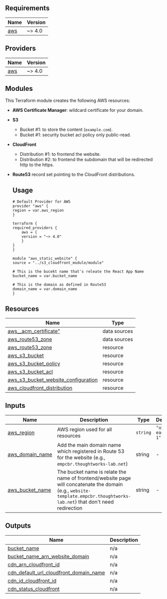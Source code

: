 ## Requirements

| Name | Version |
|------|---------|
| <a name="requirement_aws"></a> [aws](#requirement\_aws) | ~> 4.0 |

## Providers

| Name | Version |
|------|---------|
| <a name="provider_aws"></a> [aws](#provider\_aws) | ~> 4.0 |

## Modules

This Terraform module creates the following AWS resources:

* **AWS Certificate Manager**: wildcard certificate for your domain.
* **S3**
  * Bucket #1: to store the content (`example.com`).
  * Bucket #1: security bucket acl policy only public-read.
* **CloudFront**
  * Distribution #1: to frontend the website.
  * Distribution #2: to frontend the subdomain that will be redirected http to the https.
* **Route53** record set pointing to the CloudFront distributions.

    ## Usage
    ```HCL
    # Default Provider for AWS
    provider "aws" {
    region = var.aws_region
    }

    terraform {
    required_providers {
        aws = {
        version = "~> 4.0"
        }
    }
    }

    module "aws_static_website" {
    source = "../s3_cloudfront_module/module"
    
    # This is the bucekt name that's releate the React App Name
    bucket_name = var.bucket_name

    # This is the domain as defined in Route53
    domain_name = var.domain_name
    }
    ```

## Resources

| Name | Type |
|------|------|
| [aws__acm_certificate"](https://registry.terraform.io/providers/hashicorp/aws/latest/docs/data-sources/acm_certificate) | data sources |
| [aws_route53_zone](https://registry.terraform.io/providers/hashicorp/aws/latest/docs/data-sources/route53_zone) | data sources |
| [aws_route53_zone](https://registry.terraform.io/providers/hashicorp/aws/latest/docs/resources/route53_zone) | resource |
| [aws_s3_bucket](https://registry.terraform.io/providers/hashicorp/aws/latest/docs/resources/s3_bucket) | resource |
| [aws_s3_bucket_policy](https://registry.terraform.io/providers/hashicorp/aws/latest/docs/resources/s3_bucket_policy) | resource |
| [aws_s3_bucket_acl](https://registry.terraform.io/providers/hashicorp/aws/latest/docs/resources/s3_bucket_acl) | resource |
| [aws_s3_bucket_website_configuration](https://registry.terraform.io/providers/hashicorp/aws/latest/docs/resources/s3_bucket_website_configuration) | resource |
| [aws_cloudfront_distribution](https://registry.terraform.io/providers/hashicorp/aws/latest/docs/resources/cloudfront_distribution) | resource |

## Inputs

| Name | Description | Type | Default | Required |
|------|-------------|------|---------|:--------:|
| <a name="input_aws_region"></a> [aws\_region](#input\_aws\_region) | AWS region used for all resources | `string` | `"us-east-1"` | no |
| <a name="input_aws_domain_name"></a> [aws\_domain_name](#input\_aws\_domain_name) | Add the main domain name which registered in Route 53 for the website (e.g., `empcbr.thoughtworks-lab.net`) | string | - | yes |
| <a name="input_aws_bucket_name"></a> [aws\_bucket_name](#input\_aws\_bucket_name) | The bucket name is relate the name of frontend/website page will concatenate the domain (e.g., `website-template.empcbr.thoughtworks-lab.net`) that don't need redirection | string | - | yes |

## Outputs

| Name | Description |
|------|-------------|
| <a name="output_aws_s3_bucket_id"></a> [bucket\_name](#output\_bucket\_name) | n/a |
| <a name="output_s3_bucket_website_domain"></a> [bucket\_name\_arn\_website_domain](#output\_bucket\_name\_id\_website_domain) | n/a |
| <a name="output_cloudfront_distribution_arn"></a> [cdn\_arn\_cloudfront_id](#output\_cdn\_arn\_cloudfront_id) | n/a |
| <a name="output_cloudfront_distribution_domain_name"></a> [cdn\_default_url\_cloudfront\_domain_name](#output\cdn\_default_url\_cloudfront\_domain_name) | n/a |
<a name="output_cloudfront_distribution_id "></a> [cdn\_id\_cloudfront_id](#output\_cdn\_id\_cloudfront_id) | n/a |
<a name="output_cloudfront_distribution_status"></a> [cdn\_status\_cloudfront](#output\_cdn\_status\_cloudfront) | n/a |



